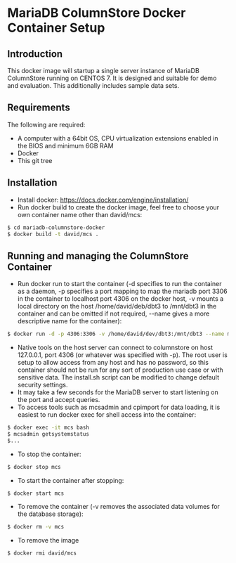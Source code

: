 # MariaDB ColumnStore Docker Container Setup

## Introduction
This docker image will startup a single server instance of MariaDB ColumnStore running on CENTOS 7. It is designed and suitable for demo and evaluation. This additionally includes sample data sets.

## Requirements
The following are required:
- A computer with a 64bit OS, CPU virtualization extensions enabled in the BIOS and minimum 6GB RAM
- Docker 
- This git tree

## Installation
- Install docker: https://docs.docker.com/engine/installation/
- Run docker build to create the docker image, feel free to choose your own container name other than david/mcs:

```sh
$ cd mariadb-columnstore-docker
$ docker build -t david/mcs .
```

## Running and managing the ColumnStore Container
- Run docker run to start the container (-d specifies to run the container as a daemon, -p specifies a port mapping to map the mariadb port 3306 in the container to localhost port 4306 on the docker host, -v mounts a local directory on the host /home/david/deb/dbt3 to /mnt/dbt3 in the container and can be omitted if not required, --name gives a more descriptive name for the container):
```sh
$ docker run -d -p 4306:3306 -v /home/david/dev/dbt3:/mnt/dbt3 --name mcs david/mcs
```
- Native tools on the host server can connect to columnstore on host 127.0.0.1, port 4306 (or whatever was specified with -p). The root user is setup to allow access from any host and has no password, so this container should not be run for any sort of production use case or with sensitive data. The install.sh script can be modified to change default security settings.
- It may take a few seconds for the MariaDB server to start listening on the port and accept queries.
- To access tools such as mcsadmin and cpimport for data loading, it is easiest to run docker exec for shell access into the container:
```sh
$ docker exec -it mcs bash
$ mcsadmin getsystemstatus
$...
```
- To stop the container:
```sh
$ docker stop mcs
```
- To start the container after stopping:
```sh
$ docker start mcs
```
- To remove the container (-v removes the associated data volumes for the database storage):
```sh
$ docker rm -v mcs
```
- To remove the image
```sh
$ docker rmi david/mcs
```

